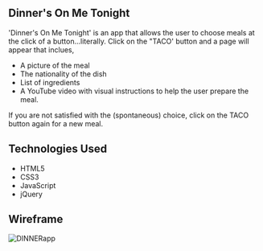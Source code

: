 ## Dinner's On Me Tonight

'Dinner's On Me Tonight' is an app that allows the user to choose meals at the click of a  button...literally. 
Click on the "TACO' button and a page will appear that inclues, 
- A picture of the meal
- The nationality of the dish
- List of ingredients
- A YouTube video with visual instructions to help the user prepare the meal.

If you are not satisfied with the (spontaneous) choice, click on the TACO button again for a new meal.

## Technologies Used
- HTML5
- CSS3
- JavaScript
- jQuery

## Wireframe
![DINNERapp](https://user-images.githubusercontent.com/69225985/97607096-edef7d80-19e6-11eb-8278-eca53734e9ac.png)

